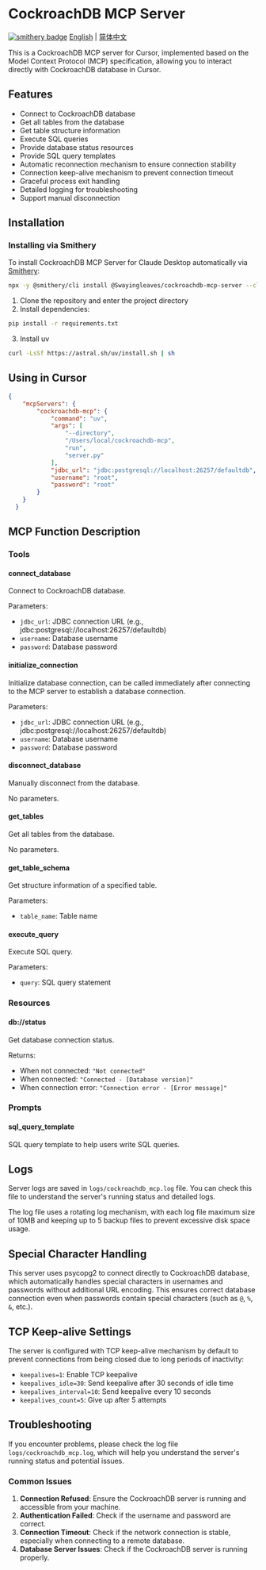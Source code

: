 # CockroachDB MCP Server

[![smithery badge](https://smithery.ai/badge/@Swayingleaves/cockroachdb-mcp-server)](https://smithery.ai/server/@Swayingleaves/cockroachdb-mcp-server)
[English](README.md) | [简体中文](README_zh.md)

This is a CockroachDB MCP server for Cursor, implemented based on the Model Context Protocol (MCP) specification, allowing you to interact directly with CockroachDB database in Cursor.

## Features

- Connect to CockroachDB database
- Get all tables from the database
- Get table structure information
- Execute SQL queries
- Provide database status resources
- Provide SQL query templates
- Automatic reconnection mechanism to ensure connection stability
- Connection keep-alive mechanism to prevent connection timeout
- Graceful process exit handling
- Detailed logging for troubleshooting
- Support manual disconnection

## Installation

### Installing via Smithery

To install CockroachDB MCP Server for Claude Desktop automatically via [Smithery](https://smithery.ai/server/@Swayingleaves/cockroachdb-mcp-server):

```bash
npx -y @smithery/cli install @Swayingleaves/cockroachdb-mcp-server --client claude
```

1. Clone the repository and enter the project directory
2. Install dependencies:

```bash
pip install -r requirements.txt
```

3. Install uv

```bash
curl -LsSf https://astral.sh/uv/install.sh | sh
```

## Using in Cursor

```json
{
    "mcpServers": {
        "cockroachdb-mcp": {
            "command": "uv",
            "args": [
                "--directory",
                "/Users/local/cockroachdb-mcp",
                "run",
                "server.py"
            ],
            "jdbc_url": "jdbc:postgresql://localhost:26257/defaultdb",
            "username": "root",
            "password": "root"
        }
    }
  }
```

## MCP Function Description

### Tools

#### connect_database

Connect to CockroachDB database.

Parameters:
- `jdbc_url`: JDBC connection URL (e.g., jdbc:postgresql://localhost:26257/defaultdb)
- `username`: Database username
- `password`: Database password

#### initialize_connection

Initialize database connection, can be called immediately after connecting to the MCP server to establish a database connection.

Parameters:
- `jdbc_url`: JDBC connection URL (e.g., jdbc:postgresql://localhost:26257/defaultdb)
- `username`: Database username
- `password`: Database password

#### disconnect_database

Manually disconnect from the database.

No parameters.

#### get_tables

Get all tables from the database.

No parameters.

#### get_table_schema

Get structure information of a specified table.

Parameters:
- `table_name`: Table name

#### execute_query

Execute SQL query.

Parameters:
- `query`: SQL query statement

### Resources

#### db://status

Get database connection status.

Returns:
- When not connected: `"Not connected"`
- When connected: `"Connected - [Database version]"`
- When connection error: `"Connection error - [Error message]"`

### Prompts

#### sql_query_template

SQL query template to help users write SQL queries.

## Logs

Server logs are saved in `logs/cockroachdb_mcp.log` file. You can check this file to understand the server's running status and detailed logs.

The log file uses a rotating log mechanism, with each log file maximum size of 10MB and keeping up to 5 backup files to prevent excessive disk space usage.

## Special Character Handling

This server uses psycopg2 to connect directly to CockroachDB database, which automatically handles special characters in usernames and passwords without additional URL encoding. This ensures correct database connection even when passwords contain special characters (such as `@`, `%`, `&`, etc.).

## TCP Keep-alive Settings

The server is configured with TCP keep-alive mechanism by default to prevent connections from being closed due to long periods of inactivity:

- `keepalives=1`: Enable TCP keepalive
- `keepalives_idle=30`: Send keepalive after 30 seconds of idle time
- `keepalives_interval=10`: Send keepalive every 10 seconds
- `keepalives_count=5`: Give up after 5 attempts

## Troubleshooting

If you encounter problems, please check the log file `logs/cockroachdb_mcp.log`, which will help you understand the server's running status and potential issues.

### Common Issues

1. **Connection Refused**: Ensure the CockroachDB server is running and accessible from your machine.
2. **Authentication Failed**: Check if the username and password are correct.
3. **Connection Timeout**: Check if the network connection is stable, especially when connecting to a remote database.
4. **Database Server Issues**: Check if the CockroachDB server is running properly. 